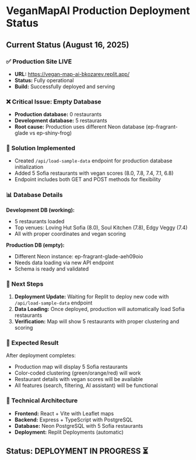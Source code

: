 # VeganMapAI Production Deployment Status

## Current Status (August 16, 2025)

### ✅ Production Site LIVE
- **URL:** https://vegan-map-ai-bkozarev.replit.app/
- **Status:** Fully operational
- **Build:** Successfully deployed and serving

### ❌ Critical Issue: Empty Database
- **Production database:** 0 restaurants
- **Development database:** 5 restaurants  
- **Root cause:** Production uses different Neon database (ep-fragrant-glade vs ep-shiny-frog)

### 🔧 Solution Implemented
- Created `/api/load-sample-data` endpoint for production database initialization
- Added 5 Sofia restaurants with vegan scores (8.0, 7.8, 7.4, 7.1, 6.8)
- Endpoint includes both GET and POST methods for flexibility

### 📊 Database Details
**Development DB (working):**
- 5 restaurants loaded
- Top venues: Loving Hut Sofia (8.0), Soul Kitchen (7.8), Edgy Veggy (7.4)
- All with proper coordinates and vegan scoring

**Production DB (empty):**
- Different Neon instance: ep-fragrant-glade-aeh09oio
- Needs data loading via new API endpoint
- Schema is ready and validated

### 🚀 Next Steps
1. **Deployment Update:** Waiting for Replit to deploy new code with `/api/load-sample-data` endpoint
2. **Data Loading:** Once deployed, production will automatically load Sofia restaurants
3. **Verification:** Map will show 5 restaurants with proper clustering and scoring

### 🎯 Expected Result
After deployment completes:
- Production map will display 5 Sofia restaurants
- Color-coded clustering (green/orange/red) will work
- Restaurant details with vegan scores will be available
- All features (search, filtering, AI assistant) will be functional

### 📍 Technical Architecture
- **Frontend:** React + Vite with Leaflet maps
- **Backend:** Express + TypeScript with PostgreSQL
- **Database:** Neon PostgreSQL with 5 Sofia restaurants
- **Deployment:** Replit Deployments (automatic)

## Status: DEPLOYMENT IN PROGRESS ⏳